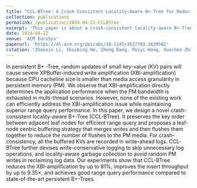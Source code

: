 ```yaml
---
title: "CCL-BTree: A Crash-Consistent Locality-Aware B+-Tree for Reducing XPBuffer-Induced Write Amplification in Persistent Memory."
collection: publications
permalink: /publication/2024-04-22-CCLBTree
excerpt: 'This paper is about a crash-consistent locality-aware B+-Tree that reduces the number of flushes to the PM media.'
date: 2024-04-22
venue: 'ACM EuroSys'
paperurl: 'https://dl.acm.org/doi/abs/10.1145/3627703.3629582'
citation: 'Zhenxin Li, Shuibing He, Zheng Dang, Peiyi Hong, Xuechen Zhang, Rui Wang, and Fei Wu. CCL-BTree: A Crash-Consistent Locality-Aware B+-Tree for Reducing XPBuffer-Induced Write Amplification in Persistent Memory. In Proceedings of the Nineteenth European Conference on Computer Systems (EuroSys 2024). Association for Computing Machinery, New York, NY, USA, 441–455.'
---
```


In persistent B+ -Tree, random updates of small key-value (KV) pairs will cause severe XPBuffer-induced write amplification (XBI-amplification) because CPU cacheline size is smaller than media access granularity in persistent memory (PM). We observe that XBI-amplification directly determines the application performance when the PM bandwidth is exhausted in multi-thread scenarios. However, none of the existing work can efficiently address the XBI-amplification issue while maintaining superior range query performance.
In this paper, we design a novel crash-consistent locality-aware B+-Tree (CCL-BTree). It preserves the key order between adjacent leaf nodes for efficient range query and proposes a leaf-node centric buffering strategy that merges writes and then flushes them together to reduce the number of flushes to the PM media. For crash-consistency, all the buffered KVs are recorded in write-ahead logs. CCL-BTree further devises write-conservative logging to skip unnecessary log operations, and locality-aware garbage collection to avoid random PM writes in reclaiming log data. Our experiments show that CCL-BTree reduces the XBI-amplification by up to 81%, improves the insert throughput by up to 9.35×, and achieves good range query performance compared to state-of-the-art persistent B+-Trees.